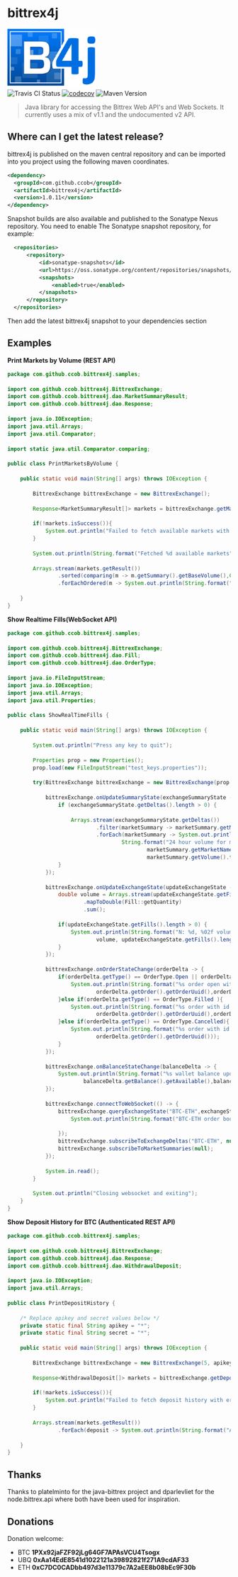 <a name="documentr_top"></a>

# bittrex4j


![bittrex4j Logo](docs/bittrex4j.png)  
![Travis CI Status](https://travis-ci.org/CCob/bittrex4j.svg?branch=master) [![codecov](https://codecov.io/gh/CCob/bittrex4j/branch/master/graph/badge.svg)](https://codecov.io/gh/CCob/bittrex4j)  ![Maven Version](https://maven-badges.herokuapp.com/maven-central/com.github.ccob/bittrex4j/badge.svg)



> Java library for accessing the Bittrex Web API's and Web Sockets.  It currently uses a mix of v1.1 and the undocumented v2 API. 


Where can I get the latest release?
-----------------------------------

bittrex4j is published on the maven central repository and can be imported into you project using the following maven coordinates.

```xml
<dependency>
  <groupId>com.github.ccob</groupId>
  <artifactId>bittrex4j</artifactId>
  <version>1.0.11</version>
</dependency>
```

Snapshot builds are also available and published to the Sonatype Nexus repository.  You need to enable The Sonatype snapshot repository, for example:

```xml
  <repositories>
      <repository>
          <id>sonatype-snapshots</id>
          <url>https://oss.sonatype.org/content/repositories/snapshots/</url>
          <snapshots>
              <enabled>true</enabled>
          </snapshots>
      </repository>
  </repositories>
```
Then add the latest bittrex4j snapshot to your dependencies section

## Examples

**Print Markets by Volume (REST API)**

```java
package com.github.ccob.bittrex4j.samples;

import com.github.ccob.bittrex4j.BittrexExchange;
import com.github.ccob.bittrex4j.dao.MarketSummaryResult;
import com.github.ccob.bittrex4j.dao.Response;

import java.io.IOException;
import java.util.Arrays;
import java.util.Comparator;

import static java.util.Comparator.comparing;

public class PrintMarketsByVolume {

    public static void main(String[] args) throws IOException {

        BittrexExchange bittrexExchange = new BittrexExchange();

        Response<MarketSummaryResult[]> markets = bittrexExchange.getMarketSummaries();

        if(!markets.isSuccess()){
            System.out.println("Failed to fetch available markets with error " + markets.getMessage());
        }

        System.out.println(String.format("Fetched %d available markets",markets.getResult().length));

        Arrays.stream(markets.getResult())
                .sorted(comparing(m -> m.getSummary().getBaseVolume(),Comparator.reverseOrder()))
                .forEachOrdered(m -> System.out.println(String.format("Market Name: %s, Volume %s",m.getMarket().getMarketName(),m.getSummary().getBaseVolume())));

    }
}

```
**Show Realtime Fills(WebSocket API)**

```java
package com.github.ccob.bittrex4j.samples;

import com.github.ccob.bittrex4j.BittrexExchange;
import com.github.ccob.bittrex4j.dao.Fill;
import com.github.ccob.bittrex4j.dao.OrderType;

import java.io.FileInputStream;
import java.io.IOException;
import java.util.Arrays;
import java.util.Properties;

public class ShowRealTimeFills {

    public static void main(String[] args) throws IOException {

        System.out.println("Press any key to quit");

        Properties prop = new Properties();
        prop.load(new FileInputStream("test_keys.properties"));

        try(BittrexExchange bittrexExchange = new BittrexExchange(prop.getProperty("apikey"),prop.getProperty("secret"))) {

            bittrexExchange.onUpdateSummaryState(exchangeSummaryState -> {
                if (exchangeSummaryState.getDeltas().length > 0) {

                    Arrays.stream(exchangeSummaryState.getDeltas())
                            .filter(marketSummary -> marketSummary.getMarketName().equals("BTC-BCC") || marketSummary.getMarketName().equals("BTC-ETH"))
                            .forEach(marketSummary -> System.out.println(
                                    String.format("24 hour volume for market %s: %s",
                                            marketSummary.getMarketName(),
                                            marketSummary.getVolume().toString())));
                }
            });

            bittrexExchange.onUpdateExchangeState(updateExchangeState -> {
                double volume = Arrays.stream(updateExchangeState.getFills())
                        .mapToDouble(Fill::getQuantity)
                        .sum();

                if(updateExchangeState.getFills().length > 0) {
                    System.out.println(String.format("N: %d, %02f volume across %d fill(s) for %s", updateExchangeState.getNounce(),
                            volume, updateExchangeState.getFills().length, updateExchangeState.getMarketName()));
                }
            });

            bittrexExchange.onOrderStateChange(orderDelta -> {
                if(orderDelta.getType() == OrderType.Open || orderDelta.getType() == OrderType.Partial){
                    System.out.println(String.format("%s order open with id %s, remaining %.04f", orderDelta.getOrder().getExchange(),
                            orderDelta.getOrder().getOrderUuid(),orderDelta.getOrder().getQuantityRemaining()));
                }else if(orderDelta.getType() == OrderType.Filled ){
                    System.out.println(String.format("%s order with id %s filled, qty %.04f", orderDelta.getOrder().getExchange(),
                            orderDelta.getOrder().getOrderUuid(),orderDelta.getOrder().getQuantity()));
                }else if(orderDelta.getType() == OrderType.Cancelled){
                    System.out.println(String.format("%s order with id %s cancelled", orderDelta.getOrder().getExchange(),
                            orderDelta.getOrder().getOrderUuid()));
                }
            });

            bittrexExchange.onBalanceStateChange(balanceDelta -> {
                System.out.println(String.format("%s wallet balance updated, available: %s, pending: %s", balanceDelta.getBalance().getCurrency(),
                        balanceDelta.getBalance().getAvailable(),balanceDelta.getBalance().getPending()));
            });

            bittrexExchange.connectToWebSocket(() -> {
                bittrexExchange.queryExchangeState("BTC-ETH",exchangeState -> {
                    System.out.println(String.format("BTC-ETH order book has %d open buy orders and %d open sell orders (500 return limit)",exchangeState.getBuys().length, exchangeState.getSells().length));

                });
                bittrexExchange.subscribeToExchangeDeltas("BTC-ETH", null);
                bittrexExchange.subscribeToMarketSummaries(null);
            });

            System.in.read();
        }

        System.out.println("Closing websocket and exiting");
    }
}
```
**Show Deposit History for BTC (Authenticated REST API)**

```java
package com.github.ccob.bittrex4j.samples;

import com.github.ccob.bittrex4j.BittrexExchange;
import com.github.ccob.bittrex4j.dao.Response;
import com.github.ccob.bittrex4j.dao.WithdrawalDeposit;

import java.io.IOException;
import java.util.Arrays;

public class PrintDepositHistory {

    /* Replace apikey and secret values below */
    private static final String apikey = "*";
    private static final String secret = "*";

    public static void main(String[] args) throws IOException {

        BittrexExchange bittrexExchange = new BittrexExchange(5, apikey,secret);

        Response<WithdrawalDeposit[]> markets = bittrexExchange.getDepositHistory("BTC");

        if(!markets.isSuccess()){
            System.out.println("Failed to fetch deposit history with error " + markets.getMessage());
        }

        Arrays.stream(markets.getResult())
                .forEach(deposit -> System.out.println(String.format("Address %s, Amount %02f",deposit.getAddress(),deposit.getAmount())));

    }
}

```

## Thanks

Thanks to platelminto for the java-bittrex project and dparlevliet for the node.bittrex.api where both have been used for inspiration.

## Donations

Donation welcome: 
  * BTC **1PXx92jaFZF92jLg64GF7APAsVCU4Tsogx**
  * UBQ **0xAa14EdE8541d1022121a39892821f271A9cdAF33**
  * ETH **0xC7DC0CADbb497d3e11379c7A2aEE8b08bEc9F30b**   